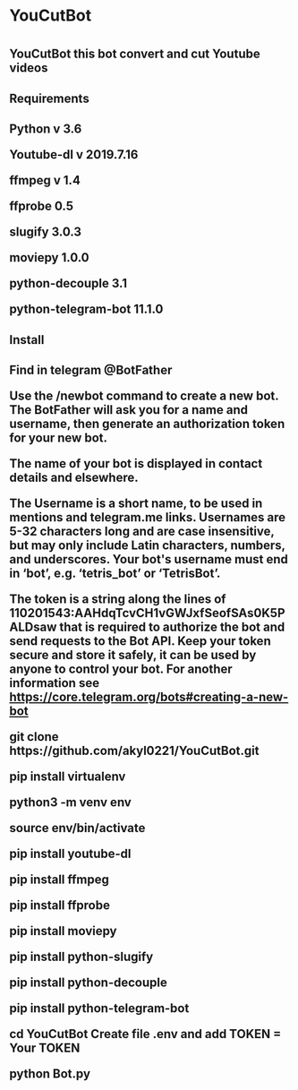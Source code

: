 <h1>YouCutBot<h1/>
<h2>YouCutBot this bot convert and cut Youtube videos<h2/>
<h2>Requirements<h2/>
<p>Python v 3.6 <p/>
<p>Youtube-dl v 2019.7.16<p/>
<p>ffmpeg	v 1.4 <p/>
<p>ffprobe	0.5	<p/>
<p>slugify	3.0.3<p/>
<p>moviepy	1.0.0<p/>
<p>python-decouple	3.1 <p/>
<p>python-telegram-bot	11.1.0<p/>


<h2>Install<h2/>
<p>Find in telegram @BotFather<p/>
<p>Use the /newbot command to create a new bot. The BotFather will ask you for a name and username, then generate an authorization token for your new bot.

The name of your bot is displayed in contact details and elsewhere.

The Username is a short name, to be used in mentions and telegram.me links. Usernames are 5-32 characters long and are case insensitive, but may only include Latin characters, numbers, and underscores. Your bot's username must end in ‘bot’, e.g. ‘tetris_bot’ or ‘TetrisBot’.

The token is a string along the lines of 110201543:AAHdqTcvCH1vGWJxfSeofSAs0K5PALDsaw that is required to authorize the bot and send requests to the Bot API. Keep your token secure and store it safely, it can be used by anyone to control your bot.
For another information see https://core.telegram.org/bots#creating-a-new-bot
<p/>
<p>git clone https://github.com/akyl0221/YouCutBot.git<p/>
<p>pip install virtualenv<p/>
<p>python3 -m venv env<p/>
<p>source env/bin/activate<p/>
<p>pip install youtube-dl<p/>
<p>pip install ffmpeg<p/>
<p>pip install ffprobe<p/>
<p>pip install moviepy<p/>
<p>pip install python-slugify<p/>
<p>pip install python-decouple<p/>
<p>pip install python-telegram-bot<p/>
<p>cd YouCutBot
 Create file .env and add 
    TOKEN = Your TOKEN
<p/>
<p>python Bot.py<p/>
